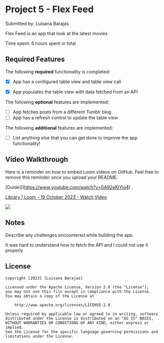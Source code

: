 # Project 5 - Flex Feed

Submitted by: Luisana Barajas

Flex Feed is an app that look at the latest movies 

Time spent: 6 hours spent in total

## Required Features

The following **required** functionality is completed:

- [x] App has a configured table view and table view call
- [x] App populates the table view with data fetched from an API


The following **optional** features are implemented:

- [ ] App fetches posts from a different Tumblr blog
- [ ] App has a refresh control to update the table view

The following **additional** features are implemented:

- [ ] List anything else that you can get done to improve the app functionality!

## Video Walkthrough

Here is a reminder on how to embed Loom videos on GitHub. Feel free to remove this reminder once you upload your README. 

[Guide]](https://www.youtube.com/watch?v=GA92eKlYio4) .

<div>
    <a href="https://www.loom.com/share/ddc4fa38f05b42b39c71c11fdb426eac">
      <p>Library | Loom - 19 October 2023 - Watch Video</p>
    </a>
    <a href="https://www.loom.com/share/ddc4fa38f05b42b39c71c11fdb426eac">
      <img style="max-width:300px;" src="https://cdn.loom.com/sessions/thumbnails/ddc4fa38f05b42b39c71c11fdb426eac-with-play.gif">
    </a>
  </div>

## Notes

Describe any challenges encountered while building the app.

It was hard to understand how to fetch the API and I could not use it properly

## License

    Copyright [2023] [Luisana Barajas]

    Licensed under the Apache License, Version 2.0 (the "License");
    you may not use this file except in compliance with the License.
    You may obtain a copy of the License at

        http://www.apache.org/licenses/LICENSE-2.0

    Unless required by applicable law or agreed to in writing, software
    distributed under the License is distributed on an "AS IS" BASIS,
    WITHOUT WARRANTIES OR CONDITIONS OF ANY KIND, either express or implied.
    See the License for the specific language governing permissions and
    limitations under the License.
